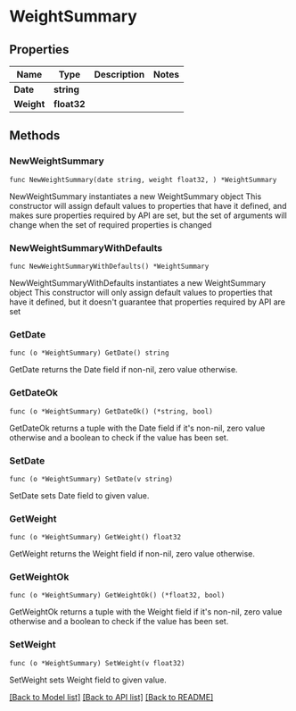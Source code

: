 # WeightSummary

## Properties

Name | Type | Description | Notes
------------ | ------------- | ------------- | -------------
**Date** | **string** |  | 
**Weight** | **float32** |  | 

## Methods

### NewWeightSummary

`func NewWeightSummary(date string, weight float32, ) *WeightSummary`

NewWeightSummary instantiates a new WeightSummary object
This constructor will assign default values to properties that have it defined,
and makes sure properties required by API are set, but the set of arguments
will change when the set of required properties is changed

### NewWeightSummaryWithDefaults

`func NewWeightSummaryWithDefaults() *WeightSummary`

NewWeightSummaryWithDefaults instantiates a new WeightSummary object
This constructor will only assign default values to properties that have it defined,
but it doesn't guarantee that properties required by API are set

### GetDate

`func (o *WeightSummary) GetDate() string`

GetDate returns the Date field if non-nil, zero value otherwise.

### GetDateOk

`func (o *WeightSummary) GetDateOk() (*string, bool)`

GetDateOk returns a tuple with the Date field if it's non-nil, zero value otherwise
and a boolean to check if the value has been set.

### SetDate

`func (o *WeightSummary) SetDate(v string)`

SetDate sets Date field to given value.


### GetWeight

`func (o *WeightSummary) GetWeight() float32`

GetWeight returns the Weight field if non-nil, zero value otherwise.

### GetWeightOk

`func (o *WeightSummary) GetWeightOk() (*float32, bool)`

GetWeightOk returns a tuple with the Weight field if it's non-nil, zero value otherwise
and a boolean to check if the value has been set.

### SetWeight

`func (o *WeightSummary) SetWeight(v float32)`

SetWeight sets Weight field to given value.



[[Back to Model list]](../README.md#documentation-for-models) [[Back to API list]](../README.md#documentation-for-api-endpoints) [[Back to README]](../README.md)


